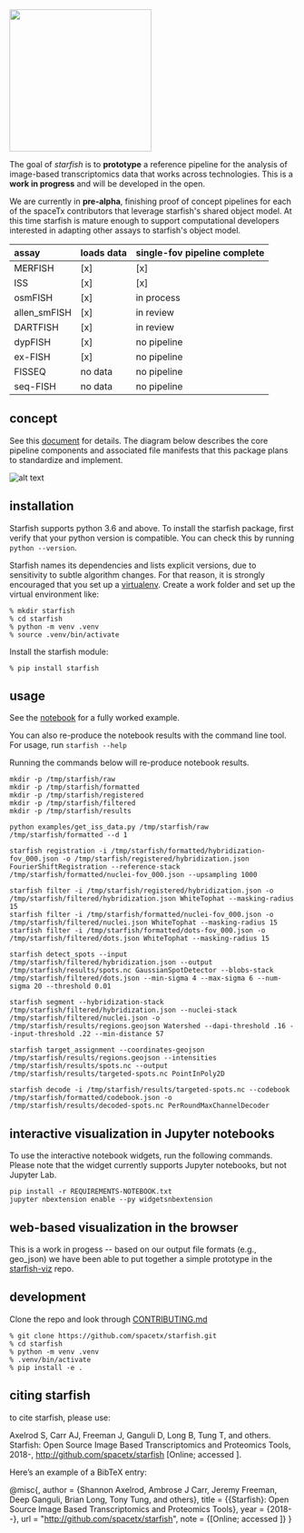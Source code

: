 <img src="https://github.com/chanzuckerberg/starfish/raw/master/design/logo.png" width="250">

The goal of *starfish* is to **prototype** a reference pipeline for the analysis of image-based transcriptomics data that works across technologies. 
This is a **work in progress** and will be developed in the open.

We are currently in **pre-alpha**, finishing proof of concept pipelines for each of the spaceTx contributors that leverage starfish's shared object model.
At this time starfish is mature enough to support computational developers interested in adapting other assays to starfish's object model.

| assay        | loads data | single-fov pipeline complete |
| :----------- | ---------- | ---------------------------- |
| MERFISH      | [x]        | [x]                          |
| ISS          | [x]        | [x]                          |
| osmFISH      | [x]        | in process                   |
| allen_smFISH | [x]        | in review                    |
| DARTFISH     | [x]        | in review                    |
| dypFISH      | [x]        | no pipeline                  |
| ex-FISH      | [x]        | no pipeline                  |
| FISSEQ       | no data    | no pipeline                  |
| seq-FISH     | no data    | no pipeline                  |

## concept
See this [document](https://docs.google.com/document/d/1IHIngoMKr-Tnft2xOI3Q-5rL3GSX2E3PnJrpsOX5ZWs/edit?usp=sharing) for details. The diagram below describes the core pipeline components and associated file manifests that this package plans to standardize and implement.

![alt text](https://github.com/chanzuckerberg/starfish/raw/master/design/pipeline-diagram.png "candidate pipeline")

## installation
Starfish supports python 3.6 and above. To install the starfish package, first verify that your python version is compatible. You can check this by running `python --version`.

Starfish names its dependencies and lists explicit versions, due to sensitivity to subtle algorithm changes.  For that reason, it is strongly encouraged that you set up a [virtualenv](https://packaging.python.org/tutorials/installing-packages/#creating-virtual-environments).  Create a work folder and set up the virtual environment like:
```
% mkdir starfish
% cd starfish
% python -m venv .venv
% source .venv/bin/activate
```

Install the starfish module:
```
% pip install starfish
```

## usage
See the [notebook](notebooks/ISS_Simple_tutorial_-_Mouse_vs._Human_Fibroblasts.ipynb) for a fully worked example.

You can also re-produce the notebook results with the command line tool. For usage, run `starfish --help`

Running the commands below will re-produce notebook results.
```
mkdir -p /tmp/starfish/raw
mkdir -p /tmp/starfish/formatted
mkdir -p /tmp/starfish/registered
mkdir -p /tmp/starfish/filtered
mkdir -p /tmp/starfish/results

python examples/get_iss_data.py /tmp/starfish/raw /tmp/starfish/formatted --d 1

starfish registration -i /tmp/starfish/formatted/hybridization-fov_000.json -o /tmp/starfish/registered/hybridization.json FourierShiftRegistration --reference-stack /tmp/starfish/formatted/nuclei-fov_000.json --upsampling 1000

starfish filter -i /tmp/starfish/registered/hybridization.json -o /tmp/starfish/filtered/hybridization.json WhiteTophat --masking-radius 15
starfish filter -i /tmp/starfish/formatted/nuclei-fov_000.json -o /tmp/starfish/filtered/nuclei.json WhiteTophat --masking-radius 15
starfish filter -i /tmp/starfish/formatted/dots-fov_000.json -o /tmp/starfish/filtered/dots.json WhiteTophat --masking-radius 15

starfish detect_spots --input /tmp/starfish/filtered/hybridization.json --output /tmp/starfish/results/spots.nc GaussianSpotDetector --blobs-stack /tmp/starfish/filtered/dots.json --min-sigma 4 --max-sigma 6 --num-sigma 20 --threshold 0.01

starfish segment --hybridization-stack /tmp/starfish/filtered/hybridization.json --nuclei-stack /tmp/starfish/filtered/nuclei.json -o /tmp/starfish/results/regions.geojson Watershed --dapi-threshold .16 --input-threshold .22 --min-distance 57

starfish target_assignment --coordinates-geojson /tmp/starfish/results/regions.geojson --intensities /tmp/starfish/results/spots.nc --output /tmp/starfish/results/targeted-spots.nc PointInPoly2D

starfish decode -i /tmp/starfish/results/targeted-spots.nc --codebook /tmp/starfish/formatted/codebook.json -o /tmp/starfish/results/decoded-spots.nc PerRoundMaxChannelDecoder
```

## interactive visualization in Jupyter notebooks

To use the interactive notebook widgets, run the following commands. Please note that the widget currently 
supports Jupyter notebooks, but not Jupyter Lab. 
```
pip install -r REQUIREMENTS-NOTEBOOK.txt
jupyter nbextension enable --py widgetsnbextension
```

## web-based visualization in the browser
This is a work in progess -- based on our output file formats (e.g., geo_json) we have been able to put together a simple prototype in the [starfish-viz](https://github.com/spacetx/starfish-viz) repo.

## development

Clone the repo and look through [CONTRIBUTING.md](docs/source/contributing/contributing.md)

```
% git clone https://github.com/spacetx/starfish.git
% cd starfish
% python -m venv .venv
% .venv/bin/activate
% pip install -e .
```

## citing starfish

to cite starfish, please use: 

Axelrod S, Carr AJ, Freeman J, Ganguli D, Long B, Tung T, and others. 
Starfish: Open Source Image Based Transcriptomics and Proteomics Tools, 2018-, 
http://github.com/spacetx/starfish [Online; accessed <date>].

Here’s an example of a BibTeX entry:

@misc{,
author = {Shannon Axelrod, Ambrose J Carr, Jeremy Freeman, Deep Ganguli, Brian Long, Tony Tung, and others},
title = {{Starfish}: Open Source Image Based Transcriptomics and Proteomics Tools},
year = {2018--},
url = "http://github.com/spacetx/starfish",
note = {[Online; accessed <date>]}
}
